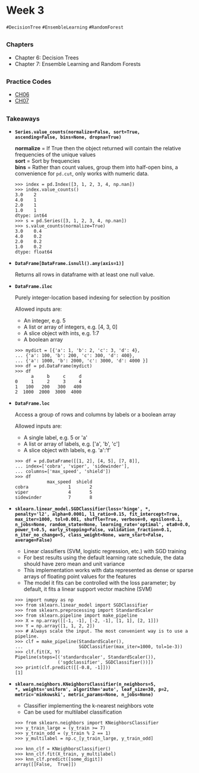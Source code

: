 # Week 3
`#DecisionTree` `#EnsembleLearning` `#RandomForest`

##

### Chapters
- Chapter 6: Decision Trees
- Chapter 7: Ensemble Learning and Random Forests

##

### Practice Codes
- [CH06](./codes/CH06_decision_trees.ipynb)
- [CH07](./codes/CH07_ensemble_learning_and_random_forests.ipynb)

##

### Takeaways
- <code>**Series.value_counts(normalize=False, sort=True, ascending=False, bins=None, dropna=True)**</code>

  **normalize** = If True then the object returned will contain the relative frequencies of the unique values\
  **sort** = Sort by frequencies\
  **bins** = Rather than count values, group them into half-open bins, a convenience for <code>pd.cut</code>, only works with numeric data.
  
  ```
  >>> index = pd.Index([3, 1, 2, 3, 4, np.nan])
  >>> index.value_counts()
  3.0    2
  4.0    1
  2.0    1
  1.0    1
  dtype: int64
  >>> s = pd.Series([3, 1, 2, 3, 4, np.nan])
  >>> s.value_counts(normalize=True)
  3.0    0.4
  4.0    0.2
  2.0    0.2
  1.0    0.2
  dtype: float64
  
  ```
- <code>**DataFrame[DataFrame.isnull().any(axis=1)]**</code>
  
  Returns all rows in dataframe with at least one null value.
  
- <code>**DataFrame.iloc**</code>

  Purely integer-location based indexing for selection by position
  
  Allowed inputs are:
  - An integer, e.g. 5
  - A list or array of integers, e.g. [4, 3, 0]
  - A slice object with ints, e.g. 1:7
  - A boolean array
  
  ```
  >>> mydict = [{'a': 1, 'b': 2, 'c': 3, 'd': 4},
  ... {'a': 100, 'b': 200, 'c': 300, 'd': 400},
  ... {'a': 1000, 'b': 2000, 'c': 3000, 'd': 4000 }]
  >>> df = pd.DataFrame(mydict)
  >>> df
        a     b     c     d
  0     1     2     3     4
  1   100   200   300   400
  2  1000  2000  3000  4000
  ```
  
  
- <code>**DataFrame.loc**</code>

  Access a group of rows and columns by labels or a boolean array

  Allowed inputs are:
  - A single label, e.g. 5 or 'a'
  - A list or array of labels, e.g. ['a', 'b', 'c']
  - A slice object with labels, e.g. 'a':'f'

  ```
  >>> df = pd.DataFrame([[1, 2], [4, 5], [7, 8]],
  ... index=['cobra', 'viper', 'sidewinder'],
  ... columns=['max_speed', 'shield'])
  >>> df
              max_speed  shield
  cobra               1       2
  viper               4       5
  sidewinder          7       8
  ```

- <code>**sklearn.linear_model.SGDClassifier(loss='hinge', *, penalty='l2', alpha=0.0001, l1_ratio=0.15, fit_intercept=True, max_iter=1000, tol=0.001, shuffle=True, verbose=0, epsilon=0.1, n_jobs=None, random_state=None, learning_rate='optimal', eta0=0.0, power_t=0.5, early_stopping=False, validation_fraction=0.1, n_iter_no_change=5, class_weight=None, warm_start=False, average=False)**</code>

  - Linear classifiers (SVM, logistic regression, etc.) with SGD training
  - For best results using the default learning rate schedule, the data should have zero mean and unit variance
  - This implementation works with data represented as dense or sparse arrays of floating point values for the features
  - The model it fits can be controlled with the loss parameter; by default, it fits a linear support vector machine (SVM)
  
  ```
  >>> import numpy as np
  >>> from sklearn.linear_model import SGDClassifier
  >>> from sklearn.preprocessing import StandardScaler
  >>> from sklearn.pipeline import make_pipeline
  >>> X = np.array([[-1, -1], [-2, -1], [1, 1], [2, 1]])
  >>> Y = np.array([1, 1, 2, 2])
  >>> # Always scale the input. The most convenient way is to use a pipeline.
  >>> clf = make_pipeline(StandardScaler(),
  ...                     SGDClassifier(max_iter=1000, tol=1e-3))
  >>> clf.fit(X, Y)
  Pipeline(steps=[('standardscaler', StandardScaler()),
                  ('sgdclassifier', SGDClassifier())])
  >>> print(clf.predict([[-0.8, -1]]))
  [1]
  ```
  
- <code>**sklearn.neighbors.KNeighborsClassifier(n_neighbors=5, *, weights='uniform', algorithm='auto', leaf_size=30, p=2, metric='minkowski', metric_params=None, n_jobs=None)**</code>

  - Classifier implementing the k-nearest neighbors vote
  - Can be used for multilabel classification
  
  ```
  >>> from sklearn.neighbors import KNeighborsClassifier
  >>> y_train_large = (y_train >= 7)
  >>> y_train_odd = (y_train % 2 == 1)
  >>> y_multilabel = np.c_[y_train_large, y_train_odd]

  >>> knn_clf = KNeighborsClassifier()
  >>> knn_clf.fit(X_train, y_multilabel)
  >>> knn_clf.predict([some_digit])
  array([[False,  True]])
  ```
